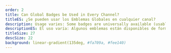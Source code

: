 ```yaml
---
order: 2
title: Can Global Badges be Used in Every Channel?
titleES: ¿Se pueden usar los Emblemas Globales en cualquier canal?
description: Usage varies: Some badges are universally available (usable everywhere), others are restricted to the channel where they were unlocked, and some are reserved for platform personnel (or Twitch Staff).
descriptionES: El uso varía: Algunos emblemas están disponibles de forma universal (utilizables en todas partes), otros están restringidos al canal donde se desbloquearon, y algunos están dirigidos a personal especial (o personal específico).
titleSize: 27
descSize: 22
background: linear-gradient(135deg, #fa709a, #fee140)
---
```

